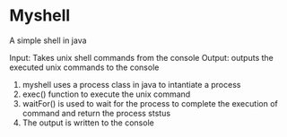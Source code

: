 # Myshell
A simple shell in java


Input: Takes unix shell commands from the console
Output: outputs the executed unix commands to the console


1. myshell uses a process class in java to intantiate a process 
2. exec() function to execute the unix command 
3. waitFor() is used to wait for the process to complete the execution of command and return the process ststus
4. The output is written to the console



